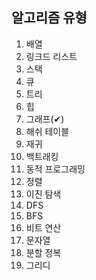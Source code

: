 ## 알고리즘 유형
1. 배열
2. 링크드 리스트
3. 스택
4. 큐
5. 트리
6. 힙
7. 그래프(✔)
8. 해쉬 테이블
9. 재귀
10. 백트래킹
11. 동적 프로그래밍
12. 정렬
13. 이진 탐색
14. DFS
15. BFS
16. 비트 연산
17. 문자열
18. 분할 정복
19. 그리디

